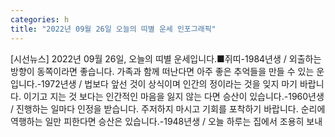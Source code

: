 ```yaml
---
categories: h
title: "2022년 09월 26일 오늘의 띠별 운세 인포그래픽"
---
```

[시선뉴스] 2022년 09월 26일, 오늘의 띠별 운세입니다.■쥐띠-1984년생 / 외출하는 방향이 동쪽이라면 좋습니다. 가족과 함께 떠난다면 아주 좋은 추억들을 만들 수 있는 운입니다.-1972년생 / 법보다 앞선 것이 상식이며 인간의 정이라는 것을 잊지 마기 바랍니다. 이기고 지는 것 보다는 인간적인 마음을 잃지 않는 다면 승산이 있습니다.-1960년생 / 진행하는 일마다 인정을 받습니다. 주저하지 마시고 기회를 포착하기 바랍니다. 순리에 역행하는 일만 피한다면 승산은 있습니다.-1948년생 / 오늘 하루는 집에서 조용히 보내